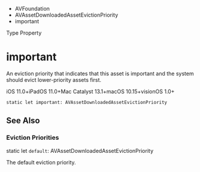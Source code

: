

- AVFoundation
- AVAssetDownloadedAssetEvictionPriority
-  important 

Type Property

# important

An eviction priority that indicates that this asset is important and the system should evict lower-priority assets first.

iOS 11.0+iPadOS 11.0+Mac Catalyst 13.1+macOS 10.15+visionOS 1.0+

``` source
static let important: AVAssetDownloadedAssetEvictionPriority
```

## See Also

### Eviction Priorities

static let `default`: AVAssetDownloadedAssetEvictionPriority

The default eviction priority.

